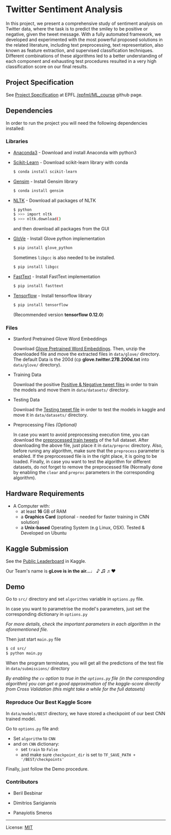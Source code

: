 # Twitter Sentiment Analysis

In this project, we present a comprehensive study of sentiment analysis on Twitter data, where the task is to predict the smiley to be positive or negative, given the tweet message.
With a fully automated framework, we developed and experimented with the most powerful proposed solutions in the related literature, including text preprocessing, text representation, also known as feature extraction, and supervised classification techniques.
Different combinations of these algorithms led to a better understanding of each component and exhausting test procedures resulted in a very high classification score on our final results.

## Project Specification

See [Project Specification](https://github.com/epfml/ML_course/tree/master/projects/project2/project_text_classification) at EPFL [/epfml/ML_course](https://github.com/epfml/ML_course) github page.

## Dependencies

In order to run the project you will need the following dependencies installed:

### Libraries

* [Anaconda3] - Download and install Anaconda with python3
* [Scikit-Learn] - Download scikit-learn library with conda

    ```sh
    $ conda install scikit-learn
    ```

* [Gensim] - Install Gensim library 

    ```sh
    $ conda install gensim
    ```
    
* [NLTK] - Download all packages of NLTK

    ```sh
    $ python
    $ >>> import nltk
    $ >>> nltk.download()
    ```

    and then download all packages from the GUI

* [GloVe] - Install Glove python implementation

    ```sh
    $ pip install glove_python
    ```
    
    Sometimes `libgcc` is also needed to be installed.
    ```sh
    $ pip install libgcc
    ```

* [FastText] - Install FastText implementation

    ```sh
    $ pip install fasttext
    ```
* [Tensorflow] - Install tensorflow library

    ```sh
    $ pip install tensorflow
    ```
    (Recommended version **tensorflow 0.12.0**)

### Files
* Stanford Pretrained Glove Word Embeddings

    Download [Glove Pretrained Word Embeddings](http://nlp.stanford.edu/data/glove.twitter.27B.zip).
    Then, unzip the downloaded file and move the extracted files in `data/glove/` directory.
    The default Data is the 200d (cp **glove.twitter.27B.200d.txt** into `data/glove/` directory).

* Training Data

    Download the positive [Positive & Negative tweet files](https://inclass.kaggle.com/c/epfml-text/download/twitter-datasets.zip) in order to train the models
    and move them in `data/datasets/` directory.

* Testing Data

    Download the [Testing tweet file](https://inclass.kaggle.com/c/epfml-text/download/test_data.txt) in order to test the models in kaggle
    and move it in `data/datasets/` directory.
    
* Preprocessing Files *(Optional)*

    In case you want to avoid preprocessing execution time, you can download the [preprocessed train tweets](https://dl.dropboxusercontent.com/u/61311008/preproc/preproc_train.csv) of the full dataset. After downloading the above file, just place it in `data/preproc` directory. Also, before runing any algorithm, make sure that the `preprocess` parameter is enabled. If the preprocessed file is in the right place, it is going to be loaded. Finally, in case you want to test the algorithm for different datasets, do not forget to remove the preprocessed file (Normally done by enabling the `clear` and `preproc` parameters in the corresponding algorithm). 


## Hardware Requirements

- A Computer with:
    - at least **16** GB of RAM
    - a **Graphics Card** (optional - needed for faster training in CNN solution)
    - a **Unix-based** Operating System (e.g Linux, OSX). Tested & Developed on Ubuntu

## Kaggle Submission

See the [Public Leaderboard](https://inclass.kaggle.com/c/epfml-text/leaderboard) in Kaggle.

Our Team's name is **gLove is in the air...**♩ ♪ ♫ ♬:heart:

## Demo

Go to `src/` directory and set `algorithms` variable in `options.py` file.

In case you want to parametrise the model's parameters, just set the corresponding
dictionary in `options.py`

*For more details, check the important parameters in each algorithm in the aforementioned file.*

Then just start `main.py` file

```sh
$ cd src/
$ python main.py
```

When the program terminates, you will get all the predictions of the test file
in `data/submissions/` directory

*By enabling the `cv` option to true in the `options.py` file (in the corresponding algorithm) you can get
a good approximation of the kaggle-score directly from Cross Validation (this might take a while for the full datasets)*

### Reproduce Our Best Kaggle Score

In `data/models/BEST` directory, we have stored a checkpoint of our best CNN trained model.

Go to `options.py` file and:

* Set `algorithm` to `CNN`
* and on `CNN` dictionary:
    * set `train` to `False`
    * and make sure `checkpoint_dir` is set to `TF_SAVE_PATH + '/BEST/checkpoints'`

Finally, just follow the Demo procedure.

### Contributors

- Beril Besbinar
- Dimitrios Sarigiannis
- Panayiotis Smeros


   [Anaconda3]: <https://www.continuum.io/downloads>
   [Scikit-Learn]: <http://scikit-learn.org/stable/install.html>
   [Gensim]: <https://radimrehurek.com/gensim/>
   [NLTK]: <http://www.nltk.org/>
   [GloVe]: <https://github.com/maciejkula/glove-python>
   [FastText]: <https://pypi.python.org/pypi/fasttext>
   [Tensorflow]: <https://www.tensorflow.org/get_started/os_setup>
   

___

License: [MIT](https://opensource.org/licenses/MIT)
